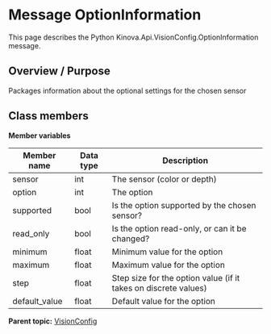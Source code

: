# Message OptionInformation

This page describes the Python Kinova.Api.VisionConfig.OptionInformation message.

## Overview / Purpose

Packages information about the optional settings for the chosen sensor

## Class members

 **Member variables** 

|Member name|Data type|Description|
|-----------|---------|-----------|
|sensor|int|The sensor \(color or depth\)|
|option|int|The option|
|supported|bool|Is the option supported by the chosen sensor?|
|read\_only|bool|Is the option read-only, or can it be changed?|
|minimum|float|Minimum value for the option|
|maximum|float|Maximum value for the option|
|step|float|Step size for the option value \(if it takes on discrete values\)|
|default\_value|float|Default value for the option|

**Parent topic:** [VisionConfig](../references/summary_VisionConfig.md)

